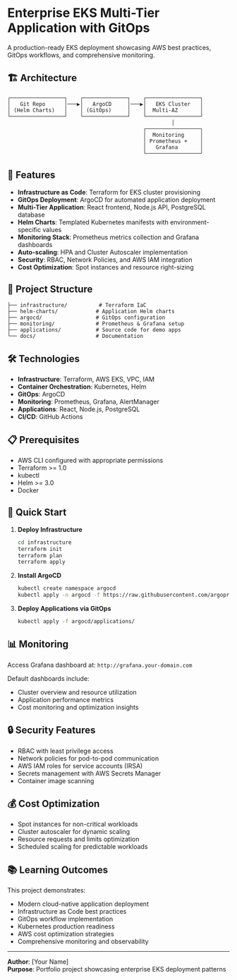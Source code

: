 # Enterprise EKS Multi-Tier Application with GitOps

A production-ready EKS deployment showcasing AWS best practices, GitOps workflows, and comprehensive monitoring.

## 🏗️ Architecture

```
┌─────────────────┐    ┌──────────────┐    ┌─────────────────┐
│   Git Repo      │───▶│   ArgoCD     │───▶│   EKS Cluster   │
│ (Helm Charts)   │    │ (GitOps)     │    │  Multi-AZ       │
└─────────────────┘    └──────────────┘    └─────────────────┘
                                                    │
                                           ┌─────────────────┐
                                           │  Monitoring     │
                                           │ Prometheus +    │
                                           │   Grafana       │
                                           └─────────────────┘
```

## 🚀 Features

- **Infrastructure as Code**: Terraform for EKS cluster provisioning
- **GitOps Deployment**: ArgoCD for automated application deployment
- **Multi-Tier Application**: React frontend, Node.js API, PostgreSQL database
- **Helm Charts**: Templated Kubernetes manifests with environment-specific values
- **Monitoring Stack**: Prometheus metrics collection and Grafana dashboards
- **Auto-scaling**: HPA and Cluster Autoscaler implementation
- **Security**: RBAC, Network Policies, and AWS IAM integration
- **Cost Optimization**: Spot instances and resource right-sizing

## 📁 Project Structure

```
├── infrastructure/          # Terraform IaC
├── helm-charts/            # Application Helm charts
├── argocd/                 # GitOps configuration
├── monitoring/             # Prometheus & Grafana setup
├── applications/           # Source code for demo apps
└── docs/                   # Documentation
```

## 🛠️ Technologies

- **Infrastructure**: Terraform, AWS EKS, VPC, IAM
- **Container Orchestration**: Kubernetes, Helm
- **GitOps**: ArgoCD
- **Monitoring**: Prometheus, Grafana, AlertManager
- **Applications**: React, Node.js, PostgreSQL
- **CI/CD**: GitHub Actions

## 📋 Prerequisites

- AWS CLI configured with appropriate permissions
- Terraform >= 1.0
- kubectl
- Helm >= 3.0
- Docker

## 🚀 Quick Start

1. **Deploy Infrastructure**
   ```bash
   cd infrastructure
   terraform init
   terraform plan
   terraform apply
   ```

2. **Install ArgoCD**
   ```bash
   kubectl create namespace argocd
   kubectl apply -n argocd -f https://raw.githubusercontent.com/argoproj/argo-cd/stable/manifests/install.yaml
   ```

3. **Deploy Applications via GitOps**
   ```bash
   kubectl apply -f argocd/applications/
   ```

## 📊 Monitoring

Access Grafana dashboard at: `http://grafana.your-domain.com`

Default dashboards include:
- Cluster overview and resource utilization
- Application performance metrics
- Cost monitoring and optimization insights

## 🔒 Security Features

- RBAC with least privilege access
- Network policies for pod-to-pod communication
- AWS IAM roles for service accounts (IRSA)
- Secrets management with AWS Secrets Manager
- Container image scanning

## 💰 Cost Optimization

- Spot instances for non-critical workloads
- Cluster autoscaler for dynamic scaling
- Resource requests and limits optimization
- Scheduled scaling for predictable workloads

## 📚 Learning Outcomes

This project demonstrates:
- Modern cloud-native application deployment
- Infrastructure as Code best practices
- GitOps workflow implementation
- Kubernetes production readiness
- AWS cost optimization strategies
- Comprehensive monitoring and observability

---

**Author**: [Your Name]  
**Purpose**: Portfolio project showcasing enterprise EKS deployment patterns